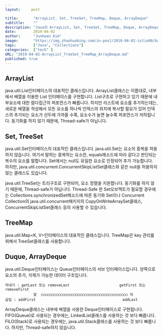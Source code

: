 ```yaml
---
layout:     post

title:       "ArrayList, Set, TreeSet, TreeMap, Deque, ArrayDeque"
subtitle:    ""
description: "Java의 ArrayList, Set, TreeSet, TreeMap, Deque, ArrayDeque에 대한 메모"
date:        2019-04-02
author:      "Junhwan Kim"
image:       "https://img.zhaohuabing.com/in-post/2018-06-02-istio08/background.jpg"
tags:        ["Java", "Collections"]
categories:  ["tech" ]
URL: "2019-04-02-ArrayList_TreeSet_TreeMap_ArrayDeque.md"
published: true
---
```


## ArrayList

java.util.List<E>인터페이스의 대표적인 클래스입니다.
ArrayList<E>클래스는 이름대로, 내부에서 배열을 이용한 List<E> 인터페이스를 구현합니다.
List구조로 구현하고 있기 때문에 내부요소에 대한 람다접근의 퍼포먼스가 빠릅니다.
하지만 리스트에 요소를 추가하는데는, 새로운 배열을 작성해서 모든 요소를 하나씩 인덱스의 위치에 복사할 필요가 있어
인덱스의 추가되는 요소가 선두에 가까울 수록, 요소수가 늘면 늘수록 퍼포먼스가 저하됩니다.
동기화를 하지 않기 때문에, Thread-safe가 아닙니다.

## Set, TreeSet

java.util.Set<E>인터페이스의 대표적인 클래스입니다.
java.util.Set<E>는 요소의 중복을 허용하지 않습니다.
여기서 말하는 중복하는 요소란, equals메소드에 따라 같다고 판단되는 복수의 요소를 말합니다.
Set<E>에서는 null도 유일한 요소로 인정되어 추가 가능합니다.
하지만, java.util.concurrent.ConcurrentSkipListSet<E>클래스와 같은 null을 허용하지않는 클래스도 있습니다.

java.util.TreeSet<E>는 트리구조로 구현되어, 요소 정렬을 지원합니다.
동기화를 하지 않기 때문에, Thread-safe가 아닙니다.
Thread-Safe 한 Set<E>오브젝트가 필요할 경우에는 Collections.synchronizedSet메소드에 따른 동기화 Set이나
Concurrent Collection의 java.util.concurrent패키지의 CopyOnWriteArraySet<E>클래스,
ConcurrentSkipListSet<E>클래스 등의 사용할 수 있습니다.
  
## TreeMap

java.util.Map<K, V>인터페이스의 대표적인 클래스입니다.
TreeMap은 key 관리를 위해서 TreeSet<K>클래스를 사용합니다.
  
## Duque, ArrayDeque

java.util.Deque<E>인터페이스는 Queue<E>인터페이스의 서브 인터페이스입니다.
양쪽으로 요소의 추가, 삭제가 가능한 데이터 구조입니다.

```
꺼내기 : getLast 또는 removeLast                       getFirst 또는 removeFirst
             앞  ○○○○○○○○○○○○○○○○○○○○○○○○○○○○○○○○○○○○○○○○ 뒤
삽입 : addFirst                                        addLast
```

ArrayDeque<E>클래스는 내부에 배열을 사용한 Deque인터페이스로 구현됩니다.
FIFO(Queue)로 사용되는 경우에는, LinkedList<E>클래스를 사용하는 것 보다 빠릅니다.
FILO(Stack)로 사용되는 경우에는, java.util.Stack<E>클래스를 사용하는 것 보다 빠릅니다.
하지만, Thread-safe하지 않습니다.
